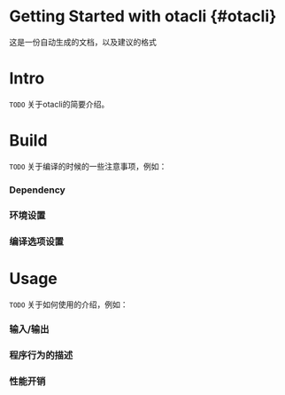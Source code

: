 Getting Started with otacli    {#otacli}
=======

这是一份自动生成的文档，以及建议的格式

# Intro

`TODO` 关于otacli的简要介绍。

# Build

`TODO` 关于编译的时候的一些注意事项，例如：

### Dependency

### 环境设置

### 编译选项设置

# Usage

`TODO` 关于如何使用的介绍，例如：

### 输入/输出

### 程序行为的描述

### 性能开销


